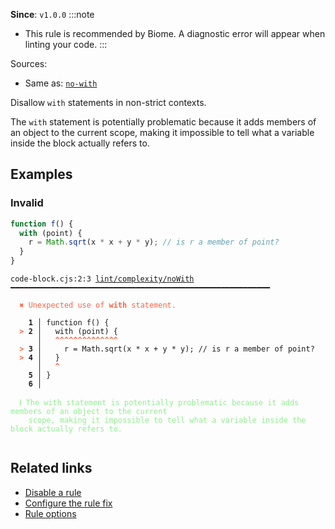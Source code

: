 **Since**: `v1.0.0`
:::note
- This rule is recommended by Biome. A diagnostic error will appear when linting your code.
:::

Sources: 
- Same as: <a href="https://eslint.org/docs/latest/rules/no-with" target="_blank"><code>no-with</code></a>

Disallow `with` statements in non-strict contexts.

The `with` statement is potentially problematic because it adds members of an object to the current
scope, making it impossible to tell what a variable inside the block actually refers to.

## Examples

### Invalid

```cjs
function f() {
  with (point) {
    r = Math.sqrt(x * x + y * y); // is r a member of point?
  }
}
```

<pre class="language-text"><code class="language-text">code-block.cjs:2:3 <a href="https://biomejs.dev/linter/rules/no-with">lint/complexity/noWith</a> ━━━━━━━━━━━━━━━━━━━━━━━━━━━━━━━━━━━━━━━━━━━━━━━━━━━━━━━━━━<br /><br /><strong><span style="color: Tomato;">  </span></strong><strong><span style="color: Tomato;">✖</span></strong> <span style="color: Tomato;">Unexpected use of </span><span style="color: Tomato;"><strong>with</strong></span><span style="color: Tomato;"> statement.</span><br />  <br />    <strong>1 │ </strong>function f() {<br /><strong><span style="color: Tomato;">  </span></strong><strong><span style="color: Tomato;">&gt;</span></strong> <strong>2 │ </strong>  with (point) {<br />   <strong>   │ </strong>  <strong><span style="color: Tomato;">^</span></strong><strong><span style="color: Tomato;">^</span></strong><strong><span style="color: Tomato;">^</span></strong><strong><span style="color: Tomato;">^</span></strong><strong><span style="color: Tomato;">^</span></strong><strong><span style="color: Tomato;">^</span></strong><strong><span style="color: Tomato;">^</span></strong><strong><span style="color: Tomato;">^</span></strong><strong><span style="color: Tomato;">^</span></strong><strong><span style="color: Tomato;">^</span></strong><strong><span style="color: Tomato;">^</span></strong><strong><span style="color: Tomato;">^</span></strong><strong><span style="color: Tomato;">^</span></strong><strong><span style="color: Tomato;">^</span></strong><br /><strong><span style="color: Tomato;">  </span></strong><strong><span style="color: Tomato;">&gt;</span></strong> <strong>3 │ </strong>    r = Math.sqrt(x * x + y * y); // is r a member of point?<br /><strong><span style="color: Tomato;">  </span></strong><strong><span style="color: Tomato;">&gt;</span></strong> <strong>4 │ </strong>  }<br />   <strong>   │ </strong>  <strong><span style="color: Tomato;">^</span></strong><br />    <strong>5 │ </strong>}<br />    <strong>6 │ </strong><br />  <br /><strong><span style="color: lightgreen;">  </span></strong><strong><span style="color: lightgreen;">ℹ</span></strong> <span style="color: lightgreen;">The with statement is potentially problematic because it adds members of an object to the current<br /></span><span style="color: lightgreen;">  </span><span style="color: lightgreen;">  </span><span style="color: lightgreen;">scope, making it impossible to tell what a variable inside the block actually refers to.</span><br />  <br /></code></pre>

## Related links

- [Disable a rule](/linter/#disable-a-lint-rule)
- [Configure the rule fix](/linter#configure-the-rule-fix)
- [Rule options](/linter/#rule-options)
